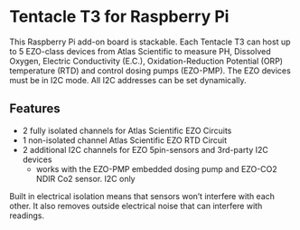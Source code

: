 <!--
---
name: Tentacle T3 for Raspberry Pi
class: board
type: sensor
formfactor: Custom
collected: Other
manufacturer: Whitebox Labs
description: A stackable add-on board to host up to 5 Atlas Scientific EZO device to measure PH, Dissolved Oxygen, Electric Conductivity (E.C.), Oxidation-Reduction Potential (ORP) temperature (RTD) and control dosing pumps (EZO-PMP).
url: https://www.whiteboxes.ch/docs/tentacle/t3
github: https://github.com/whitebox-labs/tentacle-raspi-oshw
buy: https://www.whiteboxes.ch/shop/tentacle-t3-for-raspberry-pi
image: 'whitebox-tentacle-t3.png'
pincount: 40
eeprom: no
power:
  '1':
ground:
  '6':
  '9':
  '14':
  '20':
  '25':
  '30':
  '34':
  '39':
pin:
  '3':
    mode: i2c
  '5':
    mode: i2c
i2c:
  'dynamic':
    name: Atlas Scientific EZO
    device: multiple
install:
  'devices':
    - 'i2c'
  'apt':
    - 'python-smbus'
    - 'python3-smbus'
    - 'python-dev'
    - 'python3-dev'
-->
# Tentacle T3 for Raspberry Pi

This Raspberry Pi add-on board is stackable. Each Tentacle T3 can host up to 5 EZO-class devices from Atlas Scientific to measure PH, Dissolved Oxygen, Electric Conductivity (E.C.), Oxidation-Reduction Potential (ORP) temperature (RTD) and control dosing pumps (EZO-PMP). The EZO devices must be in I2C mode. All I2C addresses can be set dynamically.

## Features

- 2 fully isolated channels for Atlas Scientific EZO Circuits
- 1 non-isolated channel Atlas Scientific EZO RTD Circuit
- 2 additional I2C channels for EZO 5pin-sensors and 3rd-party I2C devices
  - works with the EZO-PMP embedded dosing pump and EZO-CO2 NDIR Co2 sensor.
I2C only

Built in electrical isolation means that sensors won’t interfere with each other. It also removes outside electrical noise that can interfere with readings.
